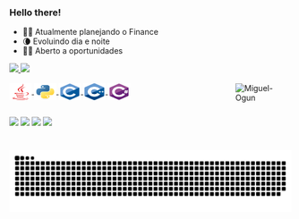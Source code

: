 ### Hello there!

- 🐱‍💻 Atualmente planejando o Finance
- 🌘 Evoluindo dia e noite
- 🐱‍👤 Aberto a oportunidades

<div>
  <a href="https://github.com/MiguelMA3">
  <img height="180cm" src="https://github-readme-stats.vercel.app/api?username=MiguelMA3&show_icons=true&theme=codeSTACKr">
  <img height="180cm" src="https://github-readme-stats.vercel.app/api/top-langs/?username=MiguelMA3&layout=donut&theme=codeSTACKr">
</div>

<div style="display: inline_block"><br>
  <img align="center" alt="Miguel-Java" height="30" width="40" src="https://raw.githubusercontent.com/devicons/devicon/master/icons/java/java-plain.svg">
  <img align="center" alt="Miguel-Python" height="30" width="40" src="https://raw.githubusercontent.com/devicons/devicon/master/icons/python/python-original.svg">
  <img align="center" alt="Miguel-C" height="30" width="40" src="https://raw.githubusercontent.com/devicons/devicon/master/icons/c/c-original.svg">
  <img align="center" alt="Miguel-CPP" height="30" width="40" src="https://raw.githubusercontent.com/devicons/devicon/master/icons/cplusplus/cplusplus-original.svg">
  <img align="center" alt="Miguel-Csharp" height="30" width="40" src="https://raw.githubusercontent.com/devicons/devicon/master/icons/csharp/csharp-original.svg">
  <img align="right" alt="Miguel-Ogun" height="120" width="100" src="https://cdn.discordapp.com/attachments/887436179081945098/1115816189659205652/GitHub_icon.gif">
</div>
  
  ##
 
<div> 
  <a href="https://www.linkedin.com/in/miguel-maletzke-de-avelar-089b75216/" target="_blank"><img src="https://img.shields.io/badge/-LinkedIn-%230077B5?style=for-the-badge&logo=linkedin&logoColor=white" target="_blank"></a> 
  <a href="https://instagram.com/miguel.ma_" target="_blank"><img src="https://img.shields.io/badge/Instagram-E4405F?style=for-the-badge&logo=instagram&logoColor=white" target="_blank"></a>
  <a href = "mailto:miguelitomatzk.avelar@gmail.com"><img src="https://img.shields.io/badge/-Gmail-%23333?style=for-the-badge&logo=gmail&logoColor=white" target="_blank"></a>
  <a href = "https://open.spotify.com/user/cjk9ne90r9bngj2qttsatc92l?si=5258bb71e53841cc"><img src="https://img.shields.io/badge/Spotify-1ED760?&style=for-the-badge&logo=spotify&logoColor=white"></a>
</div>
  
![Snake animation](https://github.com/MiguelMA3/MiguelMA3/blob/output/github-contribution-grid-snake.svg)
